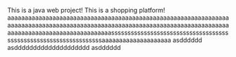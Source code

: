 This is a java web project!
This is a shopping platform!
aaaaaaaaaaaaaaaaaaaaaaaaaaaaaaaaaaaaaaaaaaaaaaaaaaaaaaaaaaaaaaaaaaaaaaaaaaaaaaaaaaaaaaaaaaaaaaaaaaaaaaaaaaaaaaaaaaaaaaaaaaaaaaaaaaaaaaaaaaaaaaaaaaaaaaaaaaaaaasssssssssssssssssssssssssssssssssssssssssssssssssssssssssssssssssaaaaaaaaaaaaaaaaaaaa
asdddddd
asdddddddddddddddddddd
asdddddd
